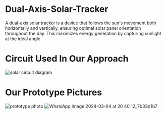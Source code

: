 # Dual-Axis-Solar-Tracker
A dual-axis solar tracker is a device that follows the sun's movement both horizontally and vertically, ensuring optimal solar panel orientation throughout the day. This maximizes energy generation by capturing sunlight at the ideal angle

# Circuit Used In Our Approach
![solar circuit diagram](https://github.com/ashiqurrahman2205/Dual-axis-solar-tracker/assets/128280713/eb308934-5bbe-47d4-b453-247cc101bd3a)
# Our Prototype Pictures
![prototype photo](https://github.com/ashiqurrahman2205/Dual-axis-solar-tracker/assets/128280713/4d84fa2c-1460-44f1-b3da-0f78fee1194d)
![WhatsApp Image 2024-03-04 at 20 40 12_7b33d1b7](https://github.com/ashiqurrahman2205/Dual-axis-solar-tracker/assets/128280713/420011cf-a44a-4b0f-82dc-c6626e6d4475)



